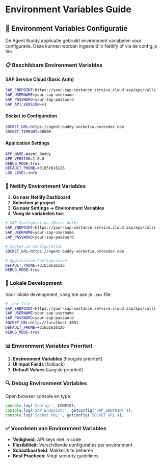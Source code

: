 # Environment Variables Guide

## 🔧 Environment Variables Configuratie

De Agent Buddy applicatie gebruikt environment variabelen voor configuratie. Deze kunnen worden ingesteld in Netlify of via de config.js file.

### 📋 Beschikbare Environment Variables

#### SAP Service Cloud (Basic Auth)
```bash
SAP_ENDPOINT=https://your-sap-instance.service.cloud.sap/api/calls
SAP_USERNAME=your-sap-username
SAP_PASSWORD=your-sap-password
SAP_API_VERSION=v1
```

#### Socket.io Configuration
```bash
SOCKET_URL=https://agent-buddy-socketio.onrender.com
SOCKET_TIMEOUT=30000
```

#### Application Settings
```bash
APP_NAME=Agent Buddy
APP_VERSION=1.0.0
DEBUG_MODE=true
DEFAULT_PHONE=+31651616126
LOG_LEVEL=info
```

### 🚀 Netlify Environment Variables

1. **Ga naar Netlify Dashboard**
2. **Selecteer je project**
3. **Ga naar Settings → Environment Variables**
4. **Voeg de variabelen toe**:

```bash
# SAP Configuration (Basic Auth)
SAP_ENDPOINT=https://your-sap-instance.service.cloud.sap/api/calls
SAP_USERNAME=your-sap-username
SAP_PASSWORD=your-sap-password

# Socket.io Configuration  
SOCKET_URL=https://agent-buddy-socketio.onrender.com

# Application Configuration
DEFAULT_PHONE=+31651616126
DEBUG_MODE=true
```

### 🔧 Lokale Development

Voor lokale development, voeg toe aan je `.env` file:

```bash
# .env file
SAP_ENDPOINT=https://your-sap-instance.service.cloud.sap/api/calls
SAP_USERNAME=your-sap-username
SAP_PASSWORD=your-sap-password
SOCKET_URL=http://localhost:3001
DEFAULT_PHONE=+31651616126
DEBUG_MODE=true
```

### 📊 Environment Variables Prioriteit

1. **Environment Variables** (hoogste prioriteit)
2. **UI Input Fields** (fallback)
3. **Default Values** (laagste prioriteit)

### 🔍 Debug Environment Variables

Open browser console en type:
```javascript
console.log('Config:', CONFIG);
console.log('SAP Endpoint:', getConfig('SAP_ENDPOINT'));
console.log('Socket URL:', getConfig('SOCKET_URL'));
```

### ✅ Voordelen van Environment Variables

- **Veiligheid**: API keys niet in code
- **Flexibiliteit**: Verschillende configuraties per environment
- **Schaalbaarheid**: Makkelijk te beheren
- **Best Practices**: Volgt security guidelines 